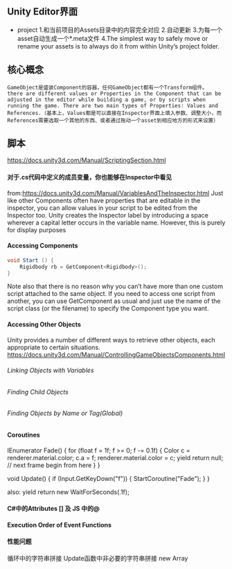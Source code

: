 ## Unity Editor界面

 * project
 		1.和当前项目的Assets目录中的内容完全对应
 		2.自动更新
 		3.为每一个asset自动生成一个*.meta文件
 		4.The simplest way to safely move or rename your assets is to always do it from within Unity’s project folder.


## 核心概念
	GameObject是盛装Component的容器，任何GameObject都有一个Transform组件。
	there are different values or Properties in the Component that can be adjusted in the editor while building a game, or by scripts when running the game. There are two main types of Properties: Values and References.（基本上，Values都是可以直接在Inspector界面上填入参数、调整大小，而References需要选取一个其他的东西、或者通过拖动一个asset到相应地方的形式来设置）



## 脚本
https://docs.unity3d.com/Manual/ScriptingSection.html

#### 对于.cs代码中定义的成员变量，你也能够在Inspector中看见
from:https://docs.unity3d.com/Manual/VariablesAndTheInspector.html
Just like other Components often have properties that are editable in the inspector, you can allow values in your script to be edited from the Inspector too.
Unity creates the Inspector label by introducing a space wherever a capital letter occurs in the variable name. However, this is purely for display purposes

#### Accessing Components
```csharp
void Start () {
    Rigidbody rb = GetComponent<Rigidbody>();
}
```
Note also that there is no reason why you can’t have more than one custom script attached to the same object. If you need to access one script from another, you can use GetComponent as usual and just use the name of the script class (or the filename) to specify the Component type you want.

#### Accessing Other Objects
Unity provides a number of different ways to retrieve other objects, each appropriate to certain situations.
https://docs.unity3d.com/Manual/ControllingGameObjectsComponents.html
###### Linking Objects with Variables
###### Finding Child Objects
###### Finding Objects by Name or Tag(Global)


#### Coroutines
IEnumerator Fade() {
    for (float f = 1f; f >= 0; f -= 0.1f) {
        Color c = renderer.material.color;
        c.a = f;
        renderer.material.color = c;
        yield return null; // next frame begin from here
    }
}

void Update() {
    if (Input.GetKeyDown("f")) {
        StartCoroutine("Fade");
    }
}

also:
yield return new WaitForSeconds(.1f);


#### C#中的Attributes []   及   JS 中的@

#### Execution Order of Event Functions

#### 性能问题
循环中的字符串拼接
Update函数中非必要的字符串拼接
new Array

